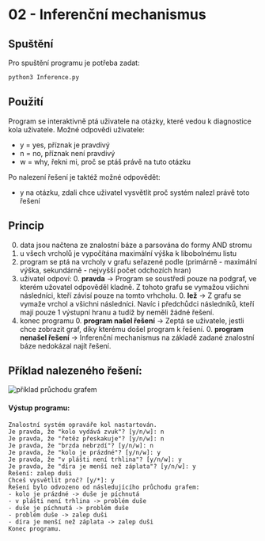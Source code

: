 # 02 - Inferenční mechanismus

## Spuštění
Pro spuštění programu je potřeba zadat:

``` bash
python3 Inference.py
```

## Použití
Program se interaktivně ptá uživatele na otázky, které vedou k diagnostice kola uživatele. Možné odpovědi uživatele:

- y = yes, příznak je pravdivý
- n = no, příznak není pravdivý
- w = why, řekni mi, proč se ptáš právě na tuto otázku

Po nalezení řešení je taktéž možné odpovědět:
- y na otázku, zdali chce uživatel vysvětlit proč systém nalezl právě toto řešení

## Princip

0. data jsou načtena ze znalostní báze a parsována do formy AND stromu
0. u všech vrcholů je vypočítána maximální výška k libobolnému listu
0. program se ptá na vrcholy v grafu seřazené podle (primárně - maximální výška, sekundárně - nejvyšší počet odchozích hran) 
0. uživatel odpoví:
    0. **pravda** -> Program se soustředí pouze na podgraf, ve kterém užovatel odpověděl kladně. Z tohoto grafu se vymažou všichni následníci, kteří závisí pouze na tomto vrhcholu.
    0. **lež** -> Z grafu se vymaže vrchol a  všichni následníci. Navíc i předchůdci následníků, kteří mají pouze 1 výstupní hranu a tudíž by neměli žádné řešení.
0. konec programu
    0. **program našel řešení** -> Zeptá se uživatele, jestli chce zobrazit graf, díky kterému došel program k řešení.
    0. **program nenašel řešení** -> Inferenční mechanismus na základě zadané znalostní báze nedokázal najít řešení.
   
## Příklad nalezeného řešení:

![příklad průchodu grafem](docs/zalep_duši.png)

#### Výstup programu:
``` text
Znalostní systém opraváře kol nastartován.
Je pravda, že "kolo vydává zvuk"? [y/n/w]: n
Je pravda, že "řetěz přeskakuje"? [y/n/w]: n
Je pravda, že "brzda nebrzdí"? [y/n/w]: n
Je pravda, že "kolo je prázdné"? [y/n/w]: y
Je pravda, že "v plášti není trhlina"? [y/n/w]: y
Je pravda, že "díra je menší než záplata"? [y/n/w]: y
Řešení: zalep duši
Chceš vysvětlit proč? [y/*]: y
Řešení bylo odvozeno od následujícího průchodu grafem: 
- kolo je prázdné -> duše je píchnutá
- v plášti není trhlina -> problém duše
- duše je píchnutá -> problém duše
- problém duše -> zalep duši
- díra je menší než záplata -> zalep duši
Konec programu.
```
